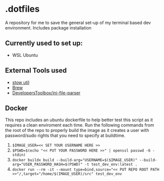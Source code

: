 # .dotfiles
A repository for me to save the general set-up of my terminal based dev environment. Includes package installation

## Currently used to set up:
- WSL Ubuntu

## External Tools used
- [stow util](https://www.gnu.org/software/stow/)
- [Brew](brew.sh)
- [DevelopersToolbox/ini-file-parser](https://github.com/DevelopersToolbox/ini-file-parser)

## Docker
This repo includes an ubuntu dockerfile to help better test this script as it requires a clean enviroment each time. Run the following commands from the root of the repo to properly build the image as it creates a user with password/sudo rights that you need to specify at buildtime.

1. ```$IMAGE_USER=<< SET YOUR USERNAME HERE >>```
1. ```$PSWD=$(echo "<< PUT YOUR PASSWORD HERE >>" | openssl passwd -6 -stdin)```
1. ```docker buildx build --build-arg="USERNAME=$($IMAGE_USER)" --build-arg="USER_PASSWORD_HASH=$(PSWD)" -t test_dev_env:latest .```
1. ```docker run --rm -it --mount type=bind,source="<< PUT REPO ROOT PATH >>"/,target="/home/$(IMAGE_USER)/src" test_dev_env```
